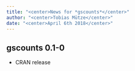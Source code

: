 ```yaml
---
title: "<center>News for *gscounts*</center>"
author: "<center>Tobias Mütze</center>"
date: "<center>April 6th 2018</center>"
---
```


## gscounts 0.1-0

* CRAN release
